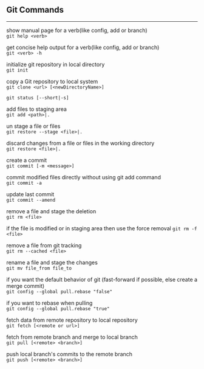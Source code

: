 ## Git Commands

---

show manual page for a verb(like config, add or branch)  
`git help <verb>`

get concise help output for a verb(like config, add or branch)  
`git <verb> -h`

initialize git repository in local directory  
`git init `

copy a Git repository to local system  
`git clone <url> [<newDirectoryName>]`

`git status [--short|-s]`

add files to staging area  
`git add <path>|.`

un stage a file or files  
`git restore --stage <file>|.`

discard changes from a file or files in the working directory  
`git restore <file>|.`

create a commit  
`git commit [-m <message>]`

commit modified files directly without using git add command  
`git commit -a`

update last commit  
`git commit --amend`

remove a file and stage the deletion  
`git rm <file>`

if the file is modified or in staging area then use the force removal
`git rm -f <file>`

remove a file from git tracking  
`git rm --cached <file>`

rename a file and stage the changes  
`git mv file_from file_to`

if you want the default behavior of git (fast-forward if possible, else create a merge
commit)  
`git config --global pull.rebase "false"`

if you want to rebase when pulling  
`git config --global pull.rebase "true"`

fetch data from remote repository to local repository  
`git fetch [<remote or url>]`

fetch from remote branch and merge to local branch  
`git pull [<remote> <branch>]`

push local branch's commits to the remote branch  
`git push [<remote> <branch>]`
